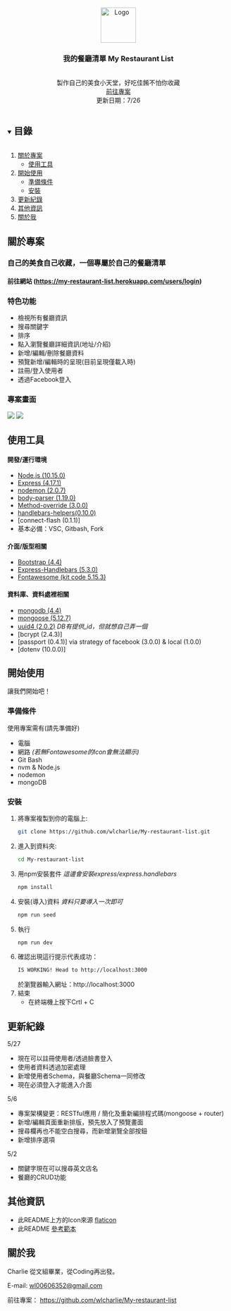 <!-- PROJECT LOGO -->
<br />
<p align="center">
  <a href="#">
    <img src="https://i.imgur.com/IdDNNF0.png" alt="Logo" width="80" height="80">
  </a>

  <h3 align="center">我的餐廳清單 My Restaurant List</h3>

  <p align="center">
    <br />
    製作自己的美食小天堂，好吃佳餚不怕你收藏
    <br />
    <a href="https://github.com/wlcharlie/My-restaurant-list">前往專案</a>
    <br />
    更新日期：7/26
  </p>
</p>

<details open="open">
  <summary><h2 style="display: inline-block">目錄</h2></summary>
  <ol>
    <li>
      <a href="##關於專案">關於專案</a>
      <ul>
        <li><a href="##使用工具">使用工具</a></li>
      </ul>
    </li>
    <li>
      <a href="##開始使用">開始使用</a>
      <ul>
        <li><a href="###準備條件">準備條件</a></li>
        <li><a href="###安裝">安裝</a></li>
      </ul>
    </li>
    <li><a href="##更新紀錄">更新紀錄</a></li>
    <li><a href="##其他資訊">其他資訊</a></li>
    <li><a href="##關於我">關於我</a></li>
  </ol>
</details>


## 關於專案

### 自己的美食自己收藏，一個專屬於自己的餐廳清單

#### 前往網站 (https://my-restaurant-list.herokuapp.com/users/login)

### 特色功能

* 檢視所有餐廳資訊
* 搜尋關鍵字
* 排序
* 點入瀏覽餐廳詳細資訊(地址/介紹)
* 新增/編輯/刪除餐廳資料
* 預覽新增/編輯時的呈現(目前呈現僅載入時)
* 註冊/登入使用者
* 透過Facebook登入

### 專案畫面

<img src="https://i.imgur.com/MsWsaVj.png">
<img src="https://i.imgur.com/y599GD0.png">


## 使用工具

#### 開發/運行環境
* [Node.js (10.15.0)](https://nodejs.org/en/)
* [Express (4.17.1)](https://expressjs.com/zh-tw/)
* [nodemon (2.0.7)](https://www.npmjs.com/package/nodemon)
* [body-parser (1.19.0)](https://i.imgur.com/IQ9lI1F.png)
* [Method-override (3.0.0)](https://www.npmjs.com/package/method-override)
* [handlebars-helpers(0.10.0)](https://www.npmjs.com/package/handlebars-helpers)
* [connect-flash (0.1.1)]
* 基本必備：VSC, Gitbash, Fork

#### 介面/版型相關
* [Bootstrap (4.4)](https://getbootstrap.com/)
* [Express-Handlebars (5.3.0)](https://www.npmjs.com/package/express-handlebars)
* [Fontawesome (kit code 5.15.3)](https://fontawesome.com/)

#### 資料庫、資料處裡相關
* [mongodb (4.4)](https://docs.mongodb.com/manual/)
* [mongoose (5.12.7)](https://mongoosejs.com/)
* [uuid4 (2.0.2)](uuid4()) *DB有提供_id，但就想自己弄一個*
* [bcrypt (2.4.3)]
* [passport (0.4.1)] via strategy of facebook (3.0.0) & local (1.0.0)
* [dotenv (10.0.0)]

<!-- GETTING STARTED -->
## 開始使用

讓我們開始吧！

### 準備條件

使用專案需有(請先準備好)
* 電腦
* 網路 *(若無Fontawesome的Icon會無法顯示)*
* Git Bash
* nvm & Node.js
* nodemon
* mongoDB

### 安裝

1. 將專案複製到你的電腦上:
   ```sh
   git clone https://github.com/wlcharlie/My-restaurant-list.git
   ```
2. 進入到資料夾:
    ```sh
    cd My-restaurant-list
    ```
3. 用npm安裝套件 *這邊會安裝express/express.handlebars*
   ```sh
   npm install
   ```
4. 安裝(導入)資料 *資料只要導入一次即可*
   ```sh
   npm run seed
   ```
5. 執行
   ```sh
   npm run dev
   ```
6. 確認出現這行提示代表成功：
    ```sh
    IS WORKING! Head to http://localhost:3000
    ```
    於瀏覽器輸入網址：http://localhost:3000
7. 結束
    * 在終端機上按下Crtl + C

## 更新紀錄

5/27
* 現在可以註冊使用者/透過臉書登入
* 使用者資料透過加密處理
* 新增使用者Schema，與餐廳Schema一同修改
* 現在必須登入才能進入介面

5/6
* 專案架構變更：RESTful應用 / 簡化及重新編排程式碼(mongoose + router)
* 新增/編輯頁面重新排版，預先放入了預覽畫面
* 搜尋欄再也不能空白搜尋，而新增瀏覽全部按鈕
* 新增排序選項

5/2
* 關鍵字現在可以搜尋英文店名
* 餐廳的CRUD功能


## 其他資訊
* 此README上方的Icon來源 [flaticon](https://www.flaticon.com/) 
* 此README [參考範本](https://github.com/othneildrew/Best-README-Template/blob/master/BLANK_README.md)


## 關於我
Charlie 
從文組畢業，從Coding再出發。

E-mail: wl00606352@gmail.com


前往專案： https://github.com/wlcharlie/My-restaurant-list
